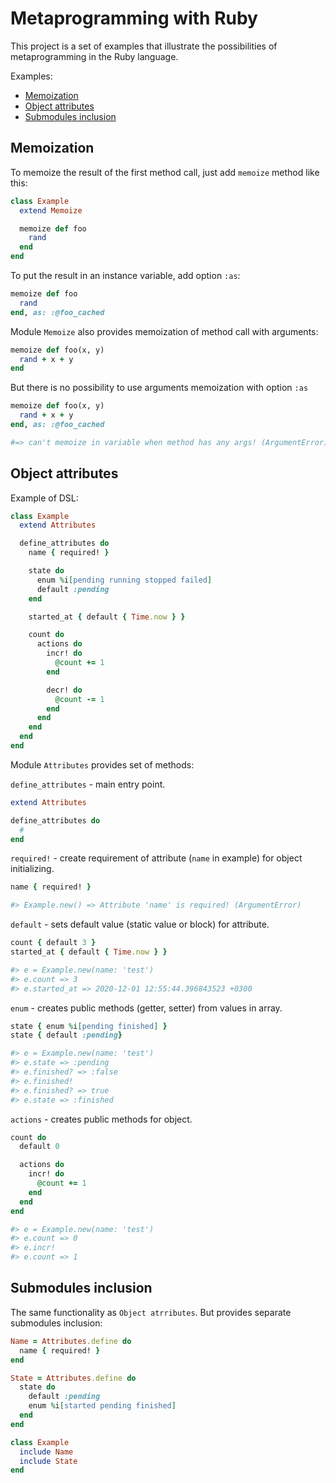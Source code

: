 # Metaprogramming with Ruby

This project is a set of examples that illustrate the possibilities of metaprogramming in the Ruby language.

Examples:
- [Memoization](#memoization)
- [Object attributes](#object-attributes)
- [Submodules inclusion](#submodules-inclusion)

## Memoization

To memoize the result of the first method call, just add `memoize` method like this:

```ruby
class Example
  extend Memoize

  memoize def foo
    rand
  end
end
```
To put the result in an instance variable, add option `:as`:

```ruby
memoize def foo
  rand
end, as: :@foo_cached
```
Module `Memoize` also provides memoization of method call with arguments:

```ruby
memoize def foo(x, y)
  rand + x + y
end
```
But there is no possibility to use arguments memoization with option `:as`

```ruby
memoize def foo(x, y)
  rand + x + y
end, as: :@foo_cached

#=> can't memoize in variable when method has any args! (ArgumentError)
```
## Object attributes

Example of DSL:

```ruby
class Example
  extend Attributes

  define_attributes do
    name { required! }

    state do
      enum %i[pending running stopped failed]
      default :pending
    end

    started_at { default { Time.now } }

    count do
      actions do
        incr! do
          @count += 1
        end

        decr! do
          @count -= 1
        end
      end
    end
  end
end
```
Module `Attributes` provides set of methods:

`define_attributes` - main entry point.

```ruby
extend Attributes

define_attributes do
  #
end
```

`required!` - create requirement of attribute (`name` in example) for object initializing.

```ruby
name { required! }

#> Example.new() => Attribute 'name' is required! (ArgumentError)
```

`default` - sets default value (static value or block) for attribute.

```ruby
count { default 3 }
started_at { default { Time.now } }

#> e = Example.new(name: 'test')
#> e.count => 3
#> e.started_at => 2020-12-01 12:55:44.396843523 +0300
```

`enum` - creates public methods (getter, setter) from values in array.

```ruby
state { enum %i[pending finished] }
state { default :pending}

#> e = Example.new(name: 'test')
#> e.state => :pending
#> e.finished? => :false
#> e.finished!
#> e.finished? => true
#> e.state => :finished
```

`actions` - creates public methods for object.

```ruby
count do
  default 0

  actions do
    incr! do
      @count += 1
    end
  end
end

#> e = Example.new(name: 'test')
#> e.count => 0
#> e.incr!
#> e.count => 1
```

## Submodules inclusion

The same functionality as `Object atrributes`. But provides separate submodules inclusion:

```ruby
Name = Attributes.define do
  name { required! }
end

State = Attributes.define do
  state do
    default :pending
    enum %i[started pending finished]
  end
end

class Example
  include Name
  include State
end
```